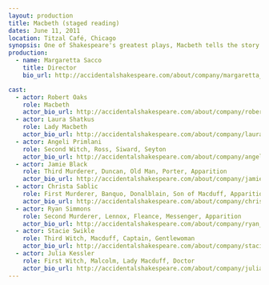 ```yaml
---
layout: production
title: Macbeth (staged reading)
dates: June 11, 2011
location: Titzal Café, Chicago
synopsis: One of Shakespeare's greatest plays, Macbeth tells the story of the treacherous rise and bloody fall of the King of Scotland. Informed by a trio of witches that he is destined to become King, Macbeth and his wife go to greater and greater lengths to attain and to hold onto this goal.
production:
  - name: Margaretta Sacco
    title: Director
    bio_url: http://accidentalshakespeare.com/about/company/margaretta_sacco

cast:
  - actor: Robert Oaks
    role: Macbeth
    actor_bio_url: http://accidentalshakespeare.com/about/company/robert_oaks
  - actor: Laura Shatkus
    role: Lady Macbeth
    actor_bio_url: http://accidentalshakespeare.com/about/company/laura_shatkus
  - actor: Angeli Primlani
    role: Second Witch, Ross, Siward, Seyton
    actor_bio_url: http://accidentalshakespeare.com/about/company/angeli_primlani
  - actor: Jamie Black
    role: Third Murderer, Duncan, Old Man, Porter, Apparition
    actor_bio_url: http://accidentalshakespeare.com/about/company/jamie_black
  - actor: Christa Sablic
    role: First Murderer, Banquo, Donalblain, Son of Macduff, Apparition
    actor_bio_url: http://accidentalshakespeare.com/about/company/christa_sablic
  - actor: Ryan Simmons
    role: Second Murderer, Lennox, Fleance, Messenger, Apparition
    actor_bio_url: http://accidentalshakespeare.com/about/company/ryan_simmons
  - actor: Stacie Swikle
    role: Third Witch, Macduff, Captain, Gentlewoman
    actor_bio_url: http://accidentalshakespeare.com/about/company/stacie_swikle
  - actor: Julia Kessler
    role: First Witch, Malcolm, Lady Macduff, Doctor
    actor_bio_url: http://accidentalshakespeare.com/about/company/julia_kessler
---
```




